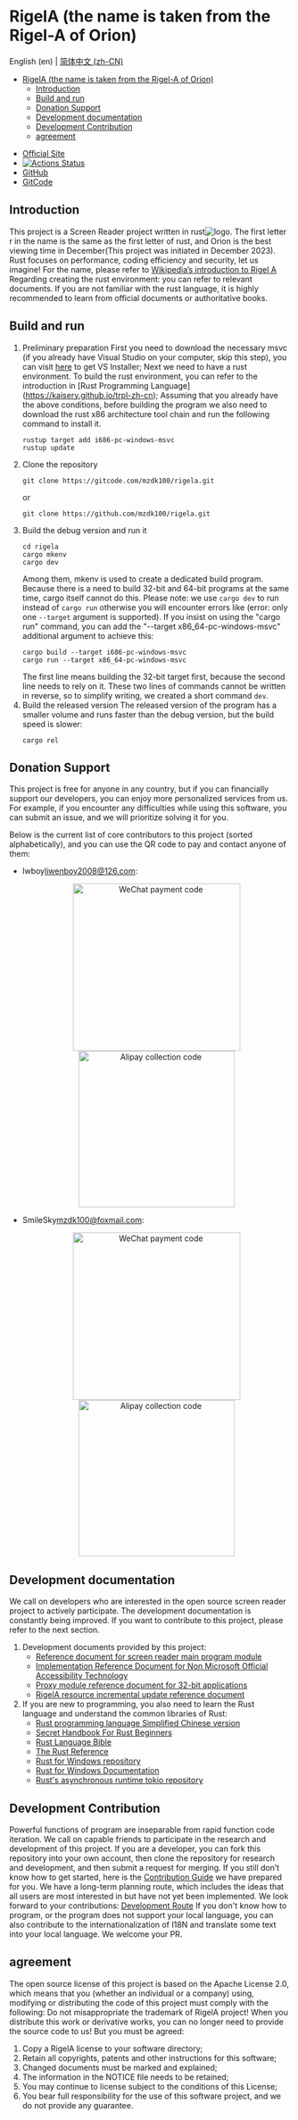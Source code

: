 # RigelA (the name is taken from the Rigel-A of Orion)

English (en) | [简体中文 (zh-CN)](README.md)

<!-- TOC -->
* [RigelA (the name is taken from the Rigel-A of Orion)](#rigela-the-name-is-taken-from-the-rigel-a-of-orion)
  * [Introduction](#introduction)
  * [Build and run](#build-and-run)
  * [Donation Support](#donation-support)
  * [Development documentation](#development-documentation)
  * [Development Contribution](#development-contribution)
  * [agreement](#agreement)
<!-- TOC -->

* [Official Site](http://rigela.site)
* [![Actions Status](https://github.com/mzdk100/rigela/actions/workflows/rust.yml/badge.svg)](https://github.com/mzdk100/rigela/actions)
* [GitHub](https://github.com/mzdk100/rigela)
* [GitCode](https://gitcode.com/mzdk100/rigela)

## Introduction

This project is a Screen Reader project written in rust![logo](images/logo.ico).
The first letter r in the name is the same as the first letter of rust, and Orion is the best viewing time in December(This project was initiated in December 2023).
Rust focuses on performance, coding efficiency and security, let us imagine!
For the name, please refer
to [Wikipedia’s introduction to Rigel A](https://zh.wikipedia.org/wiki/%E5%8F%83%E5%AE%BF%E4%B8%83)
Regarding creating the rust environment: you can refer to relevant documents. If you are not familiar with the rust
language, it is highly recommended to learn from official documents or authoritative books.

## Build and run

1. Preliminary preparation
   First you need to download the necessary msvc (if you already have Visual Studio on your computer, skip this step),
   you can visit [here](https://visualstudio.microsoft.com/zh-hans/downloads/) to get VS Installer;
   Next we need to have a rust environment. To build the rust environment, you can refer to the introduction
   in [Rust Programming Language] (https://kaisery.github.io/trpl-zh-cn);
   Assuming that you already have the above conditions, before building the program we also need to download the rust
   x86 architecture tool chain and run the following command to install it.
    ```shell
    rustup target add i686-pc-windows-msvc
    rustup update
    ```
2. Clone the repository
    ```shell
    git clone https://gitcode.com/mzdk100/rigela.git
    ```
   or
    ```shell
    git clone https://github.com/mzdk100/rigela.git
    ```
3. Build the debug version and run it
    ```shell
    cd rigela
    cargo mkenv
    cargo dev
    ```
   Among them, mkenv is used to create a dedicated build program. Because there is a need to build 32-bit and 64-bit
   programs at the same time, cargo itself cannot do this.
   Please note: we use `cargo dev` to run instead of `cargo run` otherwise you will encounter errors like (error: only
   one `--target` argument is supported).
   If you insist on using the "cargo run" command, you can add the "--target x86_64-pc-windows-msvc" additional argument
   to achieve this:
    ```shell
    cargo build --target i686-pc-windows-msvc
    cargo run --target x86_64-pc-windows-msvc
    ```
   The first line means building the 32-bit target first, because the second line needs to rely on it. These two lines
   of commands cannot be written in reverse, so to simplify writing, we created a short command `dev`.
4. Build the released version
   The released version of the program has a smaller volume and runs faster than the debug version, but the build speed
   is slower:
    ```shell
    cargo rel
    ```

## Donation Support

This project is free for anyone in any country, but if you can financially support our developers, you can enjoy more personalized services from us.
For example, if you encounter any difficulties while using this software, you can submit an issue, and we will prioritize solving it for you.

Below is the current list of core contributors to this project (sorted alphabetically), and you can use the QR code to pay and contact anyone of them:
- lwboy<liwenboy2008@126.com>:
  <!--suppress HtmlDeprecatedAttribute -->
  <p align="center">
  <!--suppress CheckImageSize -->
  <img alt="WeChat payment code" src="images/lw_weixin.png" width="300px" style="margin: 0 30px;"/>
  <!--suppress CheckImageSize -->
  <img alt="Alipay collection code" src="images/lw_alipay.jpg" width="280px" style="margin: 0 30px;"/>
  </p>

- SmileSky<mzdk100@foxmail.com>:
  <!--suppress HtmlDeprecatedAttribute -->
  <p align="center">
  <!--suppress CheckImageSize -->
  <img alt="WeChat payment code" src="images/lq_weixin.jpg" width="300px"  style="margin: 0 30px;"/>
  <!--suppress CheckImageSize -->
  <img alt="Alipay collection code" src="images/lq_alipay.jpg" width="280px"  style="margin: 0 30px;"/>
  </p>


## Development documentation

We call on developers who are interested in the open source screen reader project to actively participate. The
development documentation is constantly being improved. If you want to contribute to this project, please refer to the
next section.

1. Development documents provided by this project:
    - [Reference document for screen reader main program module](main/README.md)
    - [Implementation Reference Document for Non Microsoft Official Accessibility Technology](a11y/README)
    - [Proxy module reference document for 32-bit applications](proxy32/README.md)
    - [RigelA resource incremental update reference document](resources/README.md)
2. If you are new to programming, you also need to learn the Rust language and understand the common libraries of Rust:
    - [Rust programming language Simplified Chinese version](https://kaisery.github.io/trpl-zh-cn)
    - [Secret Handbook For Rust Beginners](https://rust-book.junmajinlong.com/)
    - [Rust Language Bible](https://course.rs/about-book.html)
    - [The Rust Reference](https://doc.rust-lang.org/stable/reference/)
    - [Rust for Windows repository](https://github.com/microsoft/windows-rs)
    - [Rust for Windows Documentation](https://microsoft.github.io/windows-docs-rs/)
    - [Rust's asynchronous runtime tokio repository](https://github.com/tokio-rs/tokio)

## Development Contribution

Powerful functions of program are inseparable from rapid function code iteration. We call on capable friends to
participate in the research and development of this project.
If you are a developer, you can fork this repository into your own account, then clone the repository for research and
development, and then submit a request for merging.
If you still don’t know how to get started, here is the [Contribution Guide](CONTRIBUTING.md) we have prepared for you.
We have a long-term planning route, which includes the ideas that all users are most interested in but have not yet been
implemented. We look forward to your contributions: [Development Route](https://gitcode.net/mzdk100/rigela/-/issues/1)
If you don't know how to program, or the program does not support your local language, you can also contribute to the
internationalization of I18N and translate some text into your local language. We welcome your PR.

## agreement

The open source license of this project is based on the Apache License 2.0, which means that you (whether an individual
or a company) using, modifying or distributing the code of this project must comply with the following:
Do not misappropriate the trademark of RigelA project!
When you distribute this work or derivative works, you can no longer need to provide the source code to us! But you must
be agreed:

1. Copy a RigelA license to your software directory;
2. Retain all copyrights, patents and other instructions for this software;
3. Changed documents must be marked and explained;
4. The information in the NOTICE file needs to be retained;
5. You may continue to license subject to the conditions of this License;
6. You bear full responsibility for the use of this software project, and we do not provide any guarantee.